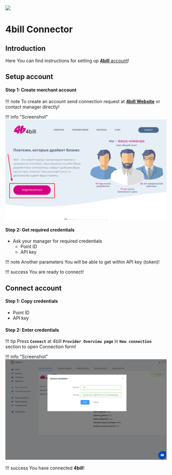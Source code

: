 <img src="https://static.openfintech.io/payment_providers/4bill/logo.svg?w=400" width="400px" >

# 4bill Connector

## Introduction

Here You can find  instructions for setting up [**4bill** account](https://4bill.io/)!

## Setup account

#### Step 1: Create merchant account

!!! note
    To create an account send connection request at [**4bill Website**](https://4bill.io/) or contact manager directly!

!!! info "Screenshot"
    [![Step 2](images/4bill-step1.png)](images/4bill-step1.png)

#### Step 2: Get required credentials

- Ask your manager for required credentials
    -  Point ID
    -  API key

!!! note
    Another parameters You will be able to get within API key (token)! 

!!! success
    You are ready to connect!
    
## Connect account

#### Step 1: Copy credentials

-  Point ID
-  API key

#### Step 2: Enter credentials

!!! tip
    Press **`Connect`** at 4bill **`Provider Overview page`** in **`New connection`** section to open Connection form!



!!! info "Screenshot"
    [![Connect](images/4bill_connect.png)](images/4bill_connect.png)
    

!!! success
    You have connected **4bill**!